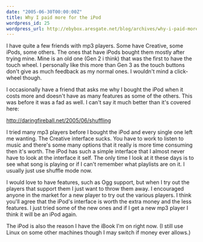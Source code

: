 ```yaml
---
date: "2005-06-30T00:00:00Z"
title: Why I paid more for the iPod
wordpress_id: 25
wordpress_url: http://ebybox.aresgate.net/blog/archives/why-i-paid-more-for-the-ipod/
---
```

I have quite a few friends with mp3 players. Some have Creative, some iPods, some others. The ones that have iPods bought them mostly after trying mine. Mine is an old one (Gen 2 i think) that was the first to have the touch wheel. I personally like this more than Gen 3 as the touch buttons don't give as much feedback as my normal ones. I wouldn't mind a click-wheel though.

I occasionally have a friend that asks me why I bought the iPod when it costs more and doesn't have as many features as some of the others. This was before it was a fad as well. I can't say it much better than it's covered here:

<a href="http://daringfireball.net/2005/06/shuffling">http://daringfireball.net/2005/06/shuffling</a>

I tried many mp3 players before I bought the iPod and every single one left me wanting. The Creative interface sucks. You have to work to listen to music and there's some many options that it really is more time consuming then it's worth. The iPod has such a simple interface that I almost never have to look at the interface it self. The only time I look at it these days is to see what song is playing or if I can't remember what playlists are on it. I usually just use shuffle mode now.

I would love to have features, such as Ogg support, but when I try out the players that support them I just want to throw them away. I encouraged anyone in the market for a new player to try out the various players. I think you'll agree that the iPod's interface is worth the extra money and the less features. I just tried some of the new ones and if I get a new mp3 player I think it will be an iPod again.

The iPod is also the reason I have the iBook I'm on right now. (I still use Linux on some other machines though I may switch if money ever allows.)
